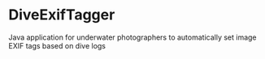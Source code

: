 # DiveExifTagger
Java application for underwater photographers to automatically set image EXIF tags based on dive logs
